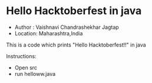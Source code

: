 
# Hello Hacktoberfest in java

- Author : Vaishnavi Chandrashekhar Jagtap
- Location: Maharashtra,India

This is a code which prints "Hello Hacktoberfest!!" in java

Instructions:

- Open src
- run helloww.java

